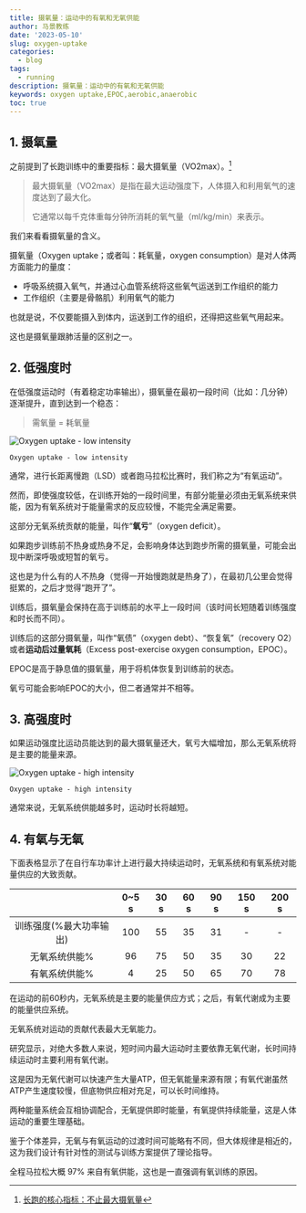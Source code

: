 ```yaml
---
title: 摄氧量：运动中的有氧和无氧供能
author: 马景教练
date: '2023-05-10'
slug: oxygen-uptake
categories:
  - blog
tags:
  - running
description: 摄氧量：运动中的有氧和无氧供能
keywords: oxygen uptake,EPOC,aerobic,anaerobic
toc: true
---
```


## 1. 摄氧量

之前提到了长跑训练中的重要指标：最大摄氧量（VO2max）。[^1]

> 最大摄氧量（VO2max）是指在最大运动强度下，人体摄入和利用氧气的速度达到了最大化。
>
> 它通常以每千克体重每分钟所消耗的氧气量（ml/kg/min）来表示。

我们来看看摄氧量的含义。

摄氧量（Oxygen uptake；或者叫：耗氧量，oxygen consumption）是对人体两方面能力的量度：

- 呼吸系统摄入氧气，并通过心血管系统将这些氧气运送到工作组织的能力
- 工作组织（主要是骨骼肌）利用氧气的能力

也就是说，不仅要能摄入到体内，运送到工作的组织，还得把这些氧气用起来。

这也是摄氧量跟肺活量的区别之一。

## 2. 低强度时

在低强度运动时（有着稳定功率输出），摄氧量在最初一段时间（比如：几分钟）逐渐提升，直到达到一个稳态：

> 需氧量 = 耗氧量

![Oxygen uptake - low intensity](/images/wp/oxygen-uptake-and-the-aerobic-and-anaerobic-contributions-to-exercise-1.jpg)

`Oxygen uptake - low intensity`

通常，进行长距离慢跑（LSD）或者跑马拉松比赛时，我们称之为“有氧运动”。

然而，即使强度较低，在训练开始的一段时间里，有部分能量必须由无氧系统来供能，因为有氧系统对于能量需求的反应较慢，不能完全满足需要。

这部分无氧系统贡献的能量，叫作“**氧亏**”（oxygen deficit）。

如果跑步训练前不热身或热身不足，会影响身体达到跑步所需的摄氧量，可能会出现中断深呼吸或短暂的氧亏。

这也是为什么有的人不热身（觉得一开始慢跑就是热身了），在最初几公里会觉得挺累的，之后才觉得“跑开了”。

训练后，摄氧量会保持在高于训练前的水平上一段时间（该时间长短随着训练强度和时长而不同）。

训练后的这部分摄氧量，叫作“氧债”（oxygen debt）、“恢复氧”（recovery O2）或者**运动后过量氧耗**（Excess post-exercise oxygen consumption，EPOC）。

EPOC是高于静息值的摄氧量，用于将机体恢复到训练前的状态。

氧亏可能会影响EPOC的大小，但二者通常并不相等。

## 3. 高强度时

如果运动强度比运动员能达到的最大摄氧量还大，氧亏大幅增加，那么无氧系统将是主要的能量来源。

![Oxygen uptake - high intensity](/images/wp/oxygen-uptake-and-the-aerobic-and-anaerobic-contributions-to-exercise-fig-3.jpg)

`Oxygen uptake - high intensity`

通常来说，无氧系统供能越多时，运动时长将越短。

## 4. 有氧与无氧

下面表格显示了在自行车功率计上进行最大持续运动时，无氧系统和有氧系统对能量供应的大致贡献。

|  | 0~5 s | 30 s | 60 s | 90 s | 150 s | 200 s |
| :-: | :-: | :-: | :-: | :-: | :-: | :-: |
| 训练强度(%最大功率输出) | 100 | 55 | 35 | 31 | - | - |
| 无氧系统供能% | 96 | 75 | 50 | 35 | 30 | 22|
| 有氧系统供能% | 4 | 25 | 50 | 65 | 70 | 78 |

在运动的前60秒内，无氧系统是主要的能量供应方式；之后，有氧代谢成为主要的能量供应系统。

无氧系统对运动的贡献代表最大无氧能力。

研究显示，对绝大多数人来说，短时间内最大运动时主要依靠无氧代谢，长时间持续运动时主要利用有氧代谢。

这是因为无氧代谢可以快速产生大量ATP，但无氧能量来源有限；有氧代谢虽然ATP产生速度较慢，但底物供应相对充足，可以长时间维持。

两种能量系统会互相协调配合，无氧提供即时能量，有氧提供持续能量，这是人体运动的重要生理基础。

鉴于个体差异，无氧与有氧运动的过渡时间可能略有不同，但大体规律是相近的，这为我们设计有针对性的测试与训练方案提供了理论指导。

全程马拉松大概 97% 来自有氧供能，这也是一直强调有氧训练的原因。

[^1]: [长跑的核心指标：不止最大摄氧量](/2023-05-08/endurance-performance/)
